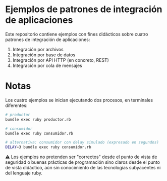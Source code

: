 # Ejemplos de patrones de integración de aplicaciones

Este repositorio contiene ejemplos con fines didácticos sobre cuatro patrones de integración de aplicaciones:

1. Integración por archivos
2. Integración por base de datos
3. Integración por API HTTP (en concreto, REST)
4. Integración por cola de mensajes

# Notas

Los cuatro ejemplos se inician ejecutando dos procesos, en terminales diferentes:

```bash
# productor
bundle exec ruby productor.rb

# consumidor
bundle exec ruby consumidor.rb

# alternativa: consumidor con delay simulado (expresado en segundos)
DELAY=3 bundle exec ruby consumidor.rb
```

:warning: Los ejemplos no pretenden ser "correctos" desde el punto de vista de seguridad o buenas prácticas de programación sino claros desde el punto de vista didáctico, aún sin conocimiento de las tecnologías subyacentes ni del lenguaje ruby.


